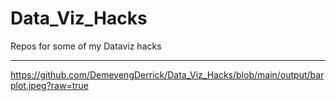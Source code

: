 # Data_Viz_Hacks
Repos for some of my Dataviz hacks

---
https://github.com/DemevengDerrick/Data_Viz_Hacks/blob/main/output/barplot.jpeg?raw=true
